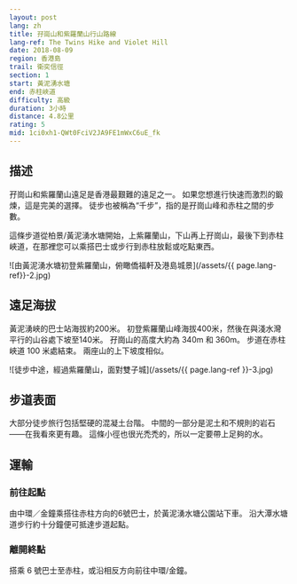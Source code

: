 ```yaml
---
layout: post
lang: zh
title: 孖崗山和紫羅蘭山行山路線
lang-ref: The Twins Hike and Violet Hill
date: 2018-08-09
region: 香港島
trail: 衛奕信徑
section: 1
start: 黃泥湧水塘
end: 赤柱峽道
difficulty: 高級
duration: 3小時
distance: 4.8公里
rating: 5
mid: 1ci0xh1-QWt0FciV2JA9FE1mWxC6uE_fk
---
```


## 描述

孖崗山和紫羅蘭山遠足是香港最艱難的遠足之一。 如果您想進行快速而激烈的鍛煉，這是完美的選擇。 徒步也被稱為“千步”，指的是孖崗山峰和赤柱之間的步數。

這條步道從柏景/黃泥湧水塘開始，上紫羅蘭山，下山再上孖崗山，最後下到赤柱峽道，在那裡您可以乘搭巴士或步行到赤柱放鬆或吃點東西。

![由黃泥湧水塘初登紫羅蘭山，俯瞰僑福軒及港島城景](/assets/{{ page.lang-ref}}-2.jpg)

## 遠足海拔

黃泥湧峽的巴士站海拔約200米。 初登紫羅蘭山峰海拔400米，然後在與淺水灣平行的山谷處下坡至140米。 孖崗山的高度大約為 340m 和 360m。 步道在赤柱峽道 100 米處結束。 兩座山的上下坡度相似。

![徒步中途，經過紫羅蘭山，面對雙子城](/assets/{{ page.lang-ref }}-3.jpg)

## 步道表面

大部分徒步旅行包括堅硬的混凝土台階。 中間的一部分是泥土和不規則的岩石——在我看來更有趣。 這條小徑也很光禿禿的，所以一定要帶上足夠的水。

## 運輸

### 前往起點

由中環／金鐘乘搭往赤柱方向的6號巴士，於黃泥湧水塘公園站下車。 沿大潭水塘道步行約十分鐘便可抵達步道起點。

### 離開終點

搭乘 6 號巴士至赤柱，或沿相反方向前往中環/金鐘。